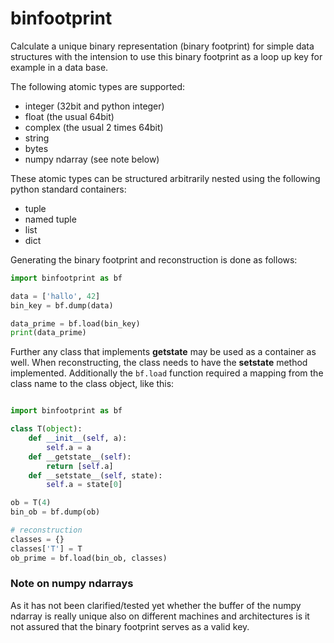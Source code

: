 # binfootprint

Calculate a unique binary representation (binary footprint) for simple data structures 
with the intension to use this binary footprint as a loop up key for example in a data base.

The following atomic types are supported:
  * integer (32bit and python integer)
  * float (the usual 64bit)
  * complex (the usual 2 times 64bit)
  * string
  * bytes
  * numpy ndarray (see note below)

These atomic types can be structured arbitrarily nested using the following python standard containers:
  * tuple
  * named tuple
  * list
  * dict

Generating the binary footprint and reconstruction is done as follows:

```python
import binfootprint as bf

data = ['hallo', 42]
bin_key = bf.dump(data)

data_prime = bf.load(bin_key)
print(data_prime)
```

Further any class that implements __getstate__ may be used as a container as well. When reconstructing, the class needs to have the __setstate__ method implemented.
Additionally the `bf.load` function required a mapping from the class name to the class object, like this:
```python

import binfootprint as bf

class T(object):
    def __init__(self, a):
        self.a = a
    def __getstate__(self):
        return [self.a]
    def __setstate__(self, state):
        self.a = state[0]

ob = T(4)
bin_ob = bf.dump(ob)

# reconstruction
classes = {}
classes['T'] = T
ob_prime = bf.load(bin_ob, classes)

```

### Note on numpy ndarrays

As it has not been clarified/tested yet whether the buffer of the numpy ndarray is really unique also on different machines and architectures
is it not assured that the binary footprint serves as a valid key.

